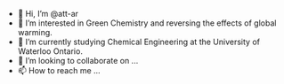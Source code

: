 - 👋 Hi, I’m @att-ar
- 👀 I’m interested in Green Chemistry and reversing the effects of global warming.
- 🌱 I’m currently studying Chemical Engineering at the University of Waterloo Ontario.
- 💞️ I’m looking to collaborate on ...
- 📫 How to reach me ...

<!---
att-ar/att-ar is a ✨ special ✨ repository because its `README.md` (this file) appears on your GitHub profile.
You can click the Preview link to take a look at your changes.
--->
